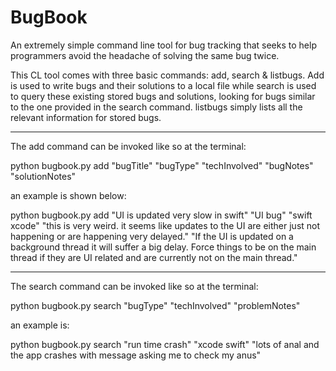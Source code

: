 # BugBook
An extremely simple command line tool for bug tracking that seeks to help programmers avoid the headache of solving the same bug twice.

This CL tool comes with three basic commands: add, search & listbugs. Add is used to write bugs and their solutions to a local file while search is used to query these existing stored bugs and solutions, looking for bugs similar to the one provided in the search command. listbugs simply lists all the relevant information for stored bugs. 


---------------------



The add command can be invoked like so at the terminal:

python bugbook.py add "bugTitle" "bugType" "techInvolved" "bugNotes" "solutionNotes"

an example is shown below:

python bugbook.py add "UI is updated very slow in swift" "UI bug" "swift xcode" "this is very weird. it seems like updates to the UI are either just not happening or are happening very delayed." "If the UI is updated on a background thread it will suffer a big delay. Force things to be on the main thread if they are UI related and are currently not on the main thread."


----------------------



The search command can be invoked like so at the terminal:

python bugbook.py search "bugType" "techInvolved" "problemNotes"

an example is:

python bugbook.py search "run time crash" "xcode swift" "lots of anal and the app crashes with message asking me to check my anus"


